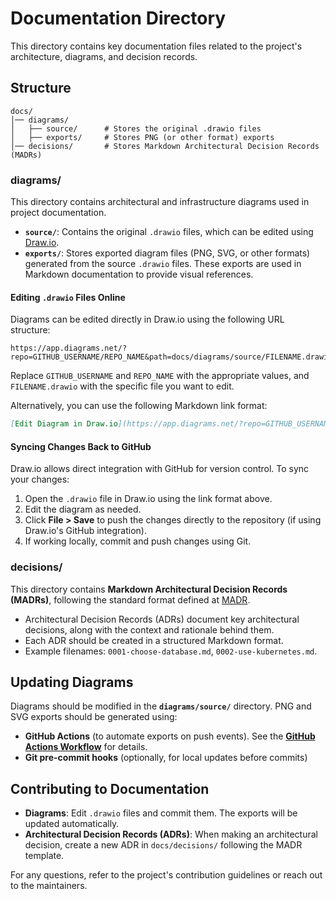 # Documentation Directory

This directory contains key documentation files related to the project's architecture, diagrams, and decision records.

## Structure

```text
docs/
│── diagrams/
│   ├── source/      # Stores the original .drawio files
│   ├── exports/     # Stores PNG (or other format) exports
│── decisions/       # Stores Markdown Architectural Decision Records (MADRs)
```

### **diagrams/**

This directory contains architectural and infrastructure diagrams used in project documentation.

- **`source/`**: Contains the original `.drawio` files, which can be edited using [Draw.io](https://www.drawio.com).
- **`exports/`**: Stores exported diagram files (PNG, SVG, or other formats) generated from the source `.drawio` files. These exports are used in Markdown documentation to provide visual references.

#### **Editing `.drawio` Files Online**

Diagrams can be edited directly in Draw.io using the following URL structure:

```text
https://app.diagrams.net/?repo=GITHUB_USERNAME/REPO_NAME&path=docs/diagrams/source/FILENAME.drawio
```

Replace `GITHUB_USERNAME` and `REPO_NAME` with the appropriate values, and `FILENAME.drawio` with the specific file you want to edit.

Alternatively, you can use the following Markdown link format:

```markdown
[Edit Diagram in Draw.io](https://app.diagrams.net/?repo=GITHUB_USERNAME/REPO_NAME&path=docs/diagrams/source/FILENAME.drawio)
```

#### **Syncing Changes Back to GitHub**

Draw.io allows direct integration with GitHub for version control. To sync your changes:

1. Open the `.drawio` file in Draw.io using the link format above.
2. Edit the diagram as needed.
3. Click **File > Save** to push the changes directly to the repository (if using Draw.io's GitHub integration).
4. If working locally, commit and push changes using Git.

### **decisions/**

This directory contains **Markdown Architectural Decision Records (MADRs)**, following the standard format defined at [MADR](https://adr.github.io/madr/).

- Architectural Decision Records (ADRs) document key architectural decisions, along with the context and rationale behind them.
- Each ADR should be created in a structured Markdown format.
- Example filenames: `0001-choose-database.md`, `0002-use-kubernetes.md`.

## **Updating Diagrams**

Diagrams should be modified in the **`diagrams/source/`** directory. PNG and SVG exports should be generated using:

- **GitHub Actions** (to automate exports on push events). See the **[GitHub Actions Workflow](../.github/workflows/drawio-export.yml)** for details.
- **Git pre-commit hooks** (optionally, for local updates before commits)

## **Contributing to Documentation**

- **Diagrams**: Edit `.drawio` files and commit them. The exports will be updated automatically.
- **Architectural Decision Records (ADRs)**: When making an architectural decision, create a new ADR in `docs/decisions/` following the MADR template.

For any questions, refer to the project's contribution guidelines or reach out to the maintainers.
